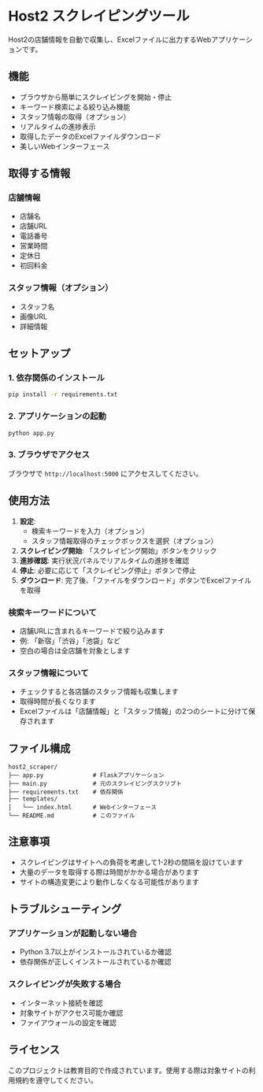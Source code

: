 # Host2 スクレイピングツール

Host2の店舗情報を自動で収集し、Excelファイルに出力するWebアプリケーションです。

## 機能

- ブラウザから簡単にスクレイピングを開始・停止
- キーワード検索による絞り込み機能
- スタッフ情報の取得（オプション）
- リアルタイムの進捗表示
- 取得したデータのExcelファイルダウンロード
- 美しいWebインターフェース

## 取得する情報

### 店舗情報
- 店舗名
- 店舗URL
- 電話番号
- 営業時間
- 定休日
- 初回料金

### スタッフ情報（オプション）
- スタッフ名
- 画像URL
- 詳細情報

## セットアップ

### 1. 依存関係のインストール

```bash
pip install -r requirements.txt
```

### 2. アプリケーションの起動

```bash
python app.py
```

### 3. ブラウザでアクセス

ブラウザで `http://localhost:5000` にアクセスしてください。

## 使用方法

1. **設定**: 
   - 検索キーワードを入力（オプション）
   - スタッフ情報取得のチェックボックスを選択（オプション）
2. **スクレイピング開始**: 「スクレイピング開始」ボタンをクリック
3. **進捗確認**: 実行状況パネルでリアルタイムの進捗を確認
4. **停止**: 必要に応じて「スクレイピング停止」ボタンで停止
5. **ダウンロード**: 完了後、「ファイルをダウンロード」ボタンでExcelファイルを取得

### 検索キーワードについて
- 店舗URLに含まれるキーワードで絞り込みます
- 例: 「新宿」「渋谷」「池袋」など
- 空白の場合は全店舗を対象とします

### スタッフ情報について
- チェックすると各店舗のスタッフ情報も収集します
- 取得時間が長くなります
- Excelファイルは「店舗情報」と「スタッフ情報」の2つのシートに分けて保存されます

## ファイル構成

```
host2_scraper/
├── app.py              # Flaskアプリケーション
├── main.py             # 元のスクレイピングスクリプト
├── requirements.txt    # 依存関係
├── templates/
│   └── index.html      # Webインターフェース
└── README.md           # このファイル
```

## 注意事項

- スクレイピングはサイトへの負荷を考慮して1-2秒の間隔を設けています
- 大量のデータを取得する際は時間がかかる場合があります
- サイトの構造変更により動作しなくなる可能性があります

## トラブルシューティング

### アプリケーションが起動しない場合
- Python 3.7以上がインストールされているか確認
- 依存関係が正しくインストールされているか確認

### スクレイピングが失敗する場合
- インターネット接続を確認
- 対象サイトがアクセス可能か確認
- ファイアウォールの設定を確認

## ライセンス

このプロジェクトは教育目的で作成されています。使用する際は対象サイトの利用規約を遵守してください。 